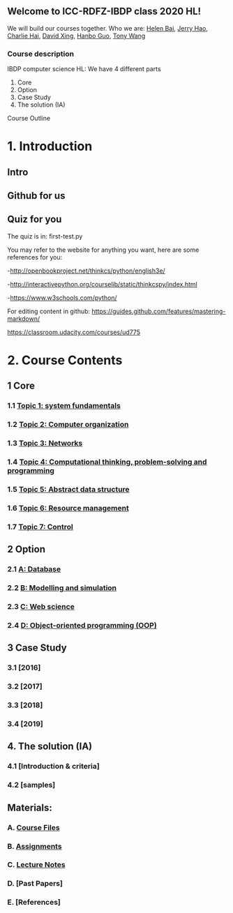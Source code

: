 ## Welcome to ICC-RDFZ-IBDP class 2020 HL!

We will build our courses together. Who we are:
[Helen Bai](https://github.com/HelenBai2002Tong/Helen), [Jerry Hao](https://github.com/JerryHao2001/HAO), [Charlie Hai](https://github.com/hhshhd/hhshhd), [David Xing](https://github.com/gtx1080), [Hanbo Guo](https://github.com/Haannbboo/Hanbbboo), [Tony Wang](https://github.com/Haannbboo/Hanbbboo)

### Course description

IBDP computer science HL:
We have 4 different parts
1. Core
2. Option
3. Case Study
4. The solution (IA)

Course Outline
# 1. Introduction
## Intro
## Github for us
## Quiz for you


The quiz is in: first-test.py

You may refer to the website for anything you want, here are some references for you:

-http://openbookproject.net/thinkcs/python/english3e/

-http://interactivepython.org/courselib/static/thinkcspy/index.html

-https://www.w3schools.com/python/



For editing content in github:
https://guides.github.com/features/mastering-markdown/

https://classroom.udacity.com/courses/ud775 

# 2. Course Contents

## 1 Core
 
### 1.1	[Topic 1: system fundamentals](/1.Core/Topic%201-%20system%20fundamentals/Intro.md)
### 1.2	[Topic 2: Computer organization](/1.Core/Topic%202-%20Computer%20organization/Intro.md)
### 1.3	[Topic 3: Networks](/1.Core/Topic%203-%20Networks/Intro.md)
### 1.4	[Topic 4: Computational thinking, problem-solving and programming](/1.Core/Topic%204-%20Computational%20thinking-%20problem-solving%20and%20programming/Intro.md)
### 1.5	[Topic 5: Abstract data structure](/1.Core/Topic%205-%20Abstract%20data%20structure/Intro.md)
### 1.6	[Topic 6: Resource management](/1.Core/Topic%206-%20Resource%20management/Intro.md)
### 1.7	[Topic 7: Control](/1.Core/Topic%207-%20Control/Intro.md)

## 2	Option
### 2.1	[A: Database](/2.Options/A-%20Database/Intro.md)
### 2.2	[B: Modelling and simulation](/2.Options/B-%20Modelling%20and%20simulation/Intro.md)
### 2.3	[C: Web science](/2.Options/C-%20Web%20science/Intro.md)
### 2.4	[D: Object-oriented programming (OOP)](/2.Options/D-%20Object-oriented%20programming%20-OOP/Intro.md)

## 3	Case Study
### 3.1	[2016]
### 3.2	[2017]
### 3.3	[2018]
### 3.4	[2019]

## 4. The solution (IA)
### 4.1	[Introduction & criteria]
### 4.2	[samples]

## Materials: 
### A.	[Course Files](/master/IB%20Files/README.md)
### B.	[Assignments](/Assignments/assignments_submission.md)
### C.	[Lecture Notes](/LectureNotes/index.md)
### D.	[Past Papers] 
### E.	[References] 





